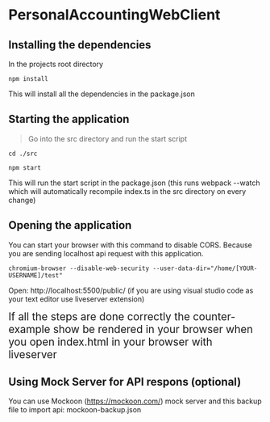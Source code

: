 # PersonalAccountingWebClient

## Installing the dependencies

In the projects root directory

```
npm install

```

This will install all the dependencies in the package.json

## Starting the application

> Go into the src directory and run the start script

```
cd ./src

npm start

```
This will run the start script in the package.json (this runs webpack --watch which will automatically recompile index.ts in the src directory on every change)

## Opening the application

You can start your browser with this command to disable CORS. Because you are sending localhost api request with this application.
```
chromium-browser --disable-web-security --user-data-dir="/home/[YOUR-USERNAME]/test"
```

Open: http://localhost:5500/public/ (if you are using visual studio code as your text editor use liveserver extension)

<p>
<span style="font-size: 1.3rem"> 
If all the steps are done correctly the counter-example  show be rendered  in your browser when you open index.html in your browser with liveserver
</span> <br/>

## Using Mock Server for API respons (optional)

You can use Mockoon (https://mockoon.com/) mock server and this backup file to import api:
mockoon-backup.json
